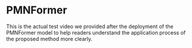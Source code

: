 # PMNFormer
 This is the actual test video we provided after the deployment of the PMNFormer model to help readers understand the application process of the proposed method more clearly.
